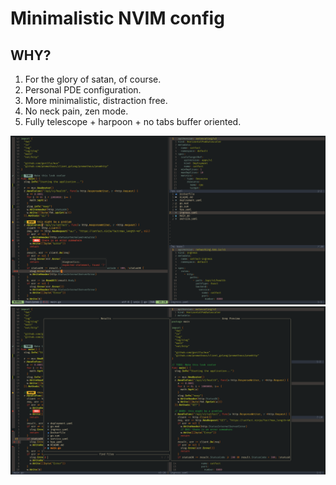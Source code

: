 # Minimalistic NVIM config

## WHY?
1. For the glory of satan, of course.
2. Personal PDE configuration.
3. More minimalistic, distraction free.
4. No neck pain, zen mode.
5. Fully telescope + harpoon + no tabs buffer oriented.

![2](assets/2.png)
![1](assets/1.png)
